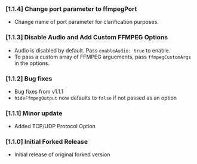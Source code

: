 ### [1.1.4] Change port parameter to ffmpegPort

* Change name of port parameter for clarification purposes.

### [1.1.3] Disable Audio and Add Custom FFMPEG Options

* Audio is disabled by default. Pass `enableAudio: true` to enable.
* To pass a custom array of FFMPEG arguements, pass `ffmpegCustomArgs` in the options.

### [1.1.2] Bug fixes

* Bug fixes from v1.1.1
* `hideFfmpegOutput` now defaults to `false` if not passed as an option

### [1.1.1] Minor update

* Added TCP/UDP Protocol Option

### [1.1.0] Initial Forked Release

* Initial release of original forked version
